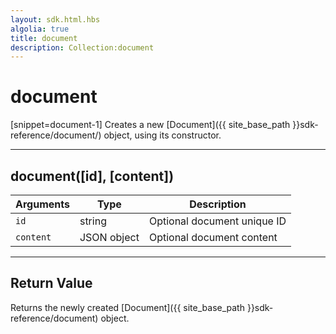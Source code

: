 ```yaml
---
layout: sdk.html.hbs
algolia: true
title: document
description: Collection:document
---
```

  

# document

[snippet=document-1]
Creates a new [Document]({{ site_base_path }}sdk-reference/document/) object, using its constructor.

---

## document([id], [content])

| Arguments | Type | Description |
|-----------|------|-------------|
| ``id`` | string | Optional document unique ID |
| ``content`` | JSON object | Optional document content |

---

## Return Value

Returns the newly created [Document]({{ site_base_path }}sdk-reference/document) object.
